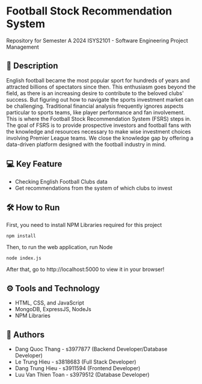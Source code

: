 # Football Stock Recommendation System
Repository for Semester A 2024 ISYS2101 - Software Engineering Project Management

## 📖 Description
English football became the most popular sport for hundreds of years and attracted billions of spectators since then. This enthusiasm goes beyond the field, as there is an increasing desire to contribute to the beloved clubs' success. But figuring out how to navigate the sports investment market can be challenging. Traditional financial analysis frequently ignores aspects particular to sports teams, like player performance and fan involvement. This is where the Football Stock Recommendation System (FSRS) steps in. The goal of FSRS is to provide prospective investors and football fans with the knowledge and resources necessary to make wise investment choices involving Premier League teams. We close the knowledge gap by offering a data-driven platform designed with the football industry in mind.

## 💻 Key Feature
- Checking English Football Clubs data 
- Get recommendations from the system of which clubs to invest


## 🛠️ How to Run
First, you need to install NPM Libraries required for this project
```
npm install
```

Then, to run the web application, run Node
```
node index.js
```

After that, go to http://localhost:5000 to view it in your browser!

## ⚙️ Tools and Technology
- HTML, CSS, and JavaScript
- MongoDB, ExpressJS, NodeJs
- NPM Libraries

## 🌟 Authors
- Dang Quoc Thang - s3977877 (Backend Developer/Database Developer)
- Le Trung Hieu - s3818683 (Full Stack Developer)
- Dang Trung Hieu - s3911594 (Frontend Developer)
- Luu Van Thien Toan - s3979512 (Database Developer)

